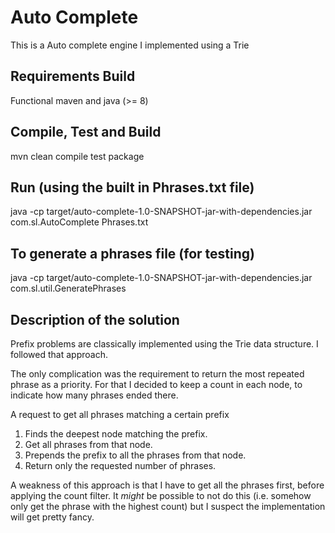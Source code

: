 # Auto Complete
This is a Auto complete engine I implemented using a Trie

## Requirements Build
Functional maven and java (>= 8)

## Compile, Test and Build
mvn clean compile test package

## Run (using the built in Phrases.txt file)
java -cp target/auto-complete-1.0-SNAPSHOT-jar-with-dependencies.jar com.sl.AutoComplete Phrases.txt

## To generate a phrases file (for testing)
java -cp target/auto-complete-1.0-SNAPSHOT-jar-with-dependencies.jar com.sl.util.GeneratePhrases <PhrasesOutputFile>

## Description of the solution
Prefix problems are classically implemented using the Trie data structure. I followed that approach.

The only complication was the requirement to return the most repeated phrase as a priority.
For that I decided to keep a count in each node, to indicate how many phrases ended there.

A request to get all phrases matching a certain prefix
1. Finds the deepest node matching the prefix.
2. Get all phrases from that node.
3. Prepends the prefix to all the phrases from that node.
4. Return only the requested number of phrases.

A weakness of this approach is that I have to get all the phrases first, before applying the count filter.
It *might* be possible to not do this (i.e. somehow only get the phrase with the highest count)
but I suspect the implementation will get pretty fancy.
